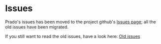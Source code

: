 # Issues #

Prado's issues has been moved to the project github's [Issues page](http://github.com/pradosoft/prado/issues); all the old issues have been migrated.

If you still want to read the old issues, have a look here: [Old issues](http://code.google.com/p/prado3/issues/list)